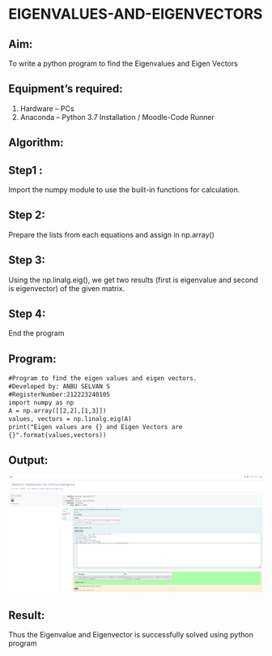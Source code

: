 # EIGENVALUES-AND-EIGENVECTORS
## Aim:
To write a python program to find the Eigenvalues and Eigen Vectors
## Equipment’s required:
1. 	Hardware – PCs
2. 	Anaconda – Python 3.7 Installation / Moodle-Code Runner
## Algorithm:
## Step1 : 
Import the numpy module to use the built-in functions for calculation.
## Step 2: 
Prepare the lists from each equations and assign in np.array()
## Step 3: 
Using the np.linalg.eig(),  we get two results (first is eigenvalue and second is eigenvector) of the given matrix.
## Step 4: 
End the program 

## Program:
```
#Program to find the eigen values and eigen vectors.
#Developed by: ANBU SELVAN S
#RegisterNumber:212223240105
import numpy as np
A = np.array([[2,2],[1,3]])
values, vectors = np.linalg.eig(A)
print("Eigen values are {} and Eigen Vectors are {}".format(values,vectors))
```
## Output:
![alt text](image.png)
## Result:
Thus the Eigenvalue and Eigenvector is successfully solved using python program

